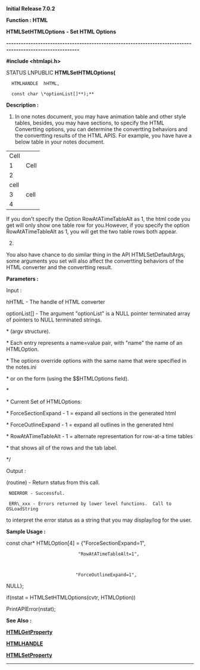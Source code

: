 




<!--
 /\* Font Definitions \*/
 @font-face
 {font-family:Courier;
 panose-1:2 7 4 9 2 2 5 2 4 4;}
@font-face
 {font-family:Helv;
 panose-1:2 11 6 4 2 2 2 3 2 4;}
@font-face
 {font-family:"Cambria Math";
 panose-1:2 4 5 3 5 4 6 3 2 4;}
 /\* Style Definitions \*/
 p.MsoNormal, li.MsoNormal, div.MsoNormal
 {margin-top:0cm;
 margin-right:0cm;
 margin-bottom:8.0pt;
 margin-left:0cm;
 line-height:107%;
 font-size:11.0pt;
 font-family:"Calibri",sans-serif;}
.MsoChpDefault
 {font-size:11.0pt;}
.MsoPapDefault
 {margin-bottom:8.0pt;
 line-height:107%;}
 /\* Page Definitions \*/
 @page WordSection1
 {size:612.0pt 792.0pt;
 margin:72.0pt 72.0pt 72.0pt 72.0pt;}
div.WordSection1
 {page:WordSection1;}
-->




**Initial Release 7.0.2**



**Function : HTML**



**HTMLSetHTMLOptions** **- Set HTML
Options**


**----------------------------------------------------------------------------------------------------------**



**#include <htmlapi.h>**



STATUS
LNPUBLIC **HTMLSetHTMLOptions(**  

      HTMLHANDLE  hHTML,  

      const char \*optionList[]**);**



**Description :**



1) In one
notes document, you may have animation table and other style tables, besides,
you may have sections, to specify the HTML Convertting options, you can
determine the convertting behaviors and the convertting results of the HTML
APIS. For example, you have have a below table in your notes document.




|  |  |
| --- | --- |
| Cell
 1 | Cell
 2 |
| cell
 3 | cell
 4 |


 


If
you don't specify the Option RowAtATimeTableAlt as 1, the html code you get
will only show one table row for you.However, if you specify the option
RowAtATimeTableAlt as 1, you will get the two table rows both appear.


 


2)
You also have chance to do similar thing in the API HTMLSetDefaultArgs, some
arguments you set will also affect the convertting behaviors of the HTML
converter and the convertting result.


 


 


**Parameters :**



Input :  

hHTML  -  The handle of HTML converter  

  

optionList[]  -  The argument "optionList" is a NULL pointer
terminated array of pointers to NULL terminated strings.  

 \* (argv structure).  

 \* Each entry represents a name=value pair, with "name" the name of
an HTMLOption.  

 \* The options override options with the same name that were specified in the
notes.ini  

 \* or on the form (using the $$HTMLOptions field).  

 \*  

 \* Current Set of HTMLOptions:  

 \*    ForceSectionExpand - 1 = expand all sections in the generated html  

 \*    ForceOutlineExpand - 1 = expand all outlines in the generated html  

 \*    RowAtATimeTableAlt - 1 = alternate representation for row-at-a time
tables  

 \*                             that shows all of the rows and the tab label.  

 \*/  

  

  




Output :  

(routine)  -  Return status from this call.  

     NOERROR - Successful.  

     ERR\_xxx - Errors returned by lower level functions.  Call to OSLoadString
to interpret the error status as a string that you may display/log for the
user.  

  

  




 **Sample Usage :**


const char\*
HTMLOption[4] = {"ForceSectionExpand=1",


                               "RowAtATimeTableAlt=1",



                              "ForceOutlineExpand=1",
NULL};


  if(nstat
= HTMLSetHTMLOptions(cvtr, HTMLOption))


     
PrintAPIError(nstat);


 **See Also :**


**[HTMLGetProperty](HTMLGetProperty.md)**


**[HTMLHANDLE](HTMLHANDLE.md)**


**[HTMLSetProperty](HTMLSetProperty.md)**



----------------------------------------------------------------------------------------------------------


 





